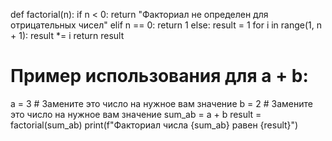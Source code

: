 def factorial(n):
    if n < 0:
        return "Факториал не определен для отрицательных чисел"
    elif n == 0:
        return 1
    else:
        result = 1
        for i in range(1, n + 1):
            result *= i
        return result

# Пример использования для a + b:
a = 3  # Замените это число на нужное вам значение
b = 2  # Замените это число на нужное вам значение
sum_ab = a + b
result = factorial(sum_ab)
print(f"Факториал числа {sum_ab} равен {result}")
